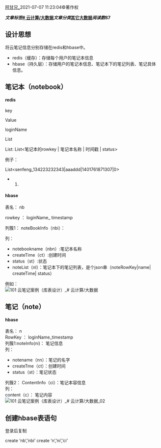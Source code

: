 [阿甘兄_](https://blog.51cto.com/u_15294985)2021-07-07 11:23:04©著作权

**_文章标签_[# 云计算/大数据](https://blog.51cto.com/topic/yunjisuandashuju4.html)****_文章分类_[其它](https://blog.51cto.com/nav/bigdata1)[大数据](https://blog.51cto.com/nav/bigdata)****_阅读数_**87****

## 设计思想

将云笔记信息分别存储在redis和hbase中。

-   redis（缓存）：存储每个用户的笔记本信息
-   hbase（持久层）：存储用户的笔记本信息、笔记本下的笔记列表、笔记具体信息。

## 笔记本（notebook）

#### redis

key

Value

loginName

List

List<string>: List<笔记本的rowkey | 笔记本名称 | 时间戳 | status>

例子：

List<senfeng_134223232343|aaaddd|1401761871307|0>

-   1.

#### hbase

表名： nb

rowkey ： loginName_ timestamp

列簇1： noteBookInfo（nbi）：

列：

-   notebookname（nbn）:笔记本名称
-   createTime（ct）:创建时间
-   status（st）:状态
-   noteList（nl）：笔记本下的笔记列表，是个json串（noteRowKey|name| createTime| status）

例如：  
![101 云笔记案例（库表设计）_# 云计算/大数据](media/101_云笔记案例（库表设计）_#_云计算!大数据.webp)

## 笔记（note）

#### hbase

表名： n  
RowKey ： loginName_timestamp  
列簇1:noteInfo(ni)： 笔记信息  
列：

-   notename（nn）：笔记的名字
-   createTme（ct）：创建时间
-   status（st）：笔记状态

列簇2： ContentInfo（ci）：笔记本容信息  
列：  
content（c）： 笔记内容  
![101 云笔记案例（库表设计）_# 云计算/大数据_02](media/101_云笔记案例（库表设计）_#_云计算!大数据_02.webp)

## 创建hbase表语句

登录后复制 

create ‘nb’,’nbi’
create ‘n’,’ni’,’ci’